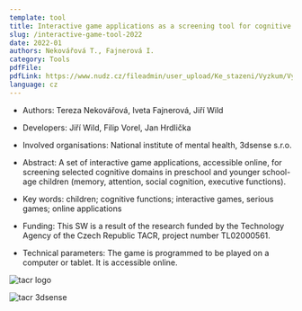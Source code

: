 ```yaml
---
template: tool
title: Interactive game applications as a screening tool for cognitive function in children
slug: /interactive-game-tool-2022
date: 2022-01
authors: Nekovářová T., Fajnerová I.
category: Tools
pdfFile: 
pdfLink: https://www.nudz.cz/fileadmin/user_upload/Ke_stazeni/Vyzkum/Vysledky/Sada_interaktivnich_hernich_aplikaci__ktere_slouzi_ke_screeningu_vybranych_kognitivnich_domen_u_deti_predskolniho_a_mladsiho_skolniho_veku..pdf
language: cz
---
```


- Authors: Tereza Nekovářová, Iveta Fajnerová, Jiří Wild

- Developers: Jiří Wild, Filip Vorel, Jan Hrdlička

- Involved organisations: National institute of mental health, 3dsense s.r.o.

- Abstract: A set of interactive game applications, accessible online, for screening selected cognitive domains in preschool and younger school-age children (memory, attention, social cognition, executive functions).

- Key words: children; cognitive functions; interactive games, serious games; online applications

- Funding: This SW is a result of the research funded by the Technology Agency of the Czech Republic TACR, project number TL02000561.

- Technical parameters: The game is programmed to be played on a computer or tablet. It is accessible online.

![tacr logo](/logo-tacr.png)

![tacr 3dsense](/logo-3dsense.png)
